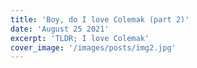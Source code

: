 ```yaml
---
title: 'Boy, do I love Colemak (part 2)'
date: 'August 25 2021'
excerpt: 'TLDR; I love Colemak'
cover_image: '/images/posts/img2.jpg'
---
```

